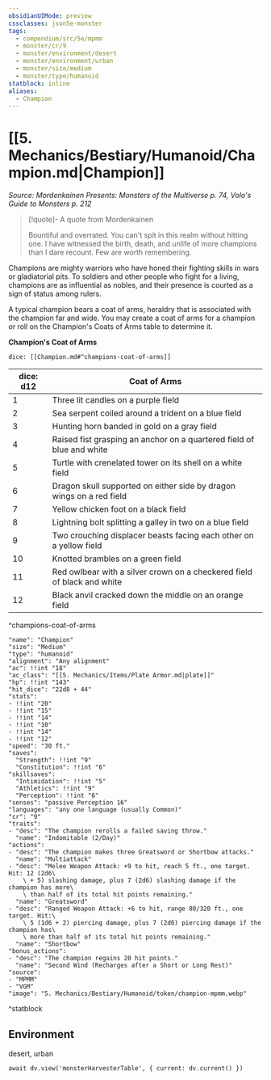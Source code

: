 ```yaml
---
obsidianUIMode: preview
cssclasses: json5e-monster
tags:
  - compendium/src/5e/mpmm
  - monster/cr/9
  - monster/environment/desert
  - monster/environment/urban
  - monster/size/medium
  - monster/type/humanoid
statblock: inline
aliases:
  - Champion
---
```

# [[5. Mechanics/Bestiary/Humanoid/Champion.md|Champion]]
*Source: Mordenkainen Presents: Monsters of the Multiverse p. 74, Volo's Guide to Monsters p. 212*

> [!quote]- A quote from Mordenkainen  
> 
> Bountiful and overrated. You can't spit in this realm without hitting one. I have witnessed the birth, death, and unlife of more champions than I dare recount. Few are worth remembering.

Champions are mighty warriors who have honed their fighting skills in wars or gladiatorial pits. To soldiers and other people who fight for a living, champions are as influential as nobles, and their presence is courted as a sign of status among rulers.

A typical champion bears a coat of arms, heraldry that is associated with the champion far and wide. You may create a coat of arms for a champion or roll on the Champion's Coats of Arms table to determine it.

**Champion's Coat of Arms**

`dice: [[Champion.md#^champions-coat-of-arms]]`

| dice: d12 | Coat of Arms |
|-----------|--------------|
| 1 | Three lit candles on a purple field |
| 2 | Sea serpent coiled around a trident on a blue field |
| 3 | Hunting horn banded in gold on a gray field |
| 4 | Raised fist grasping an anchor on a quartered field of blue and white |
| 5 | Turtle with crenelated tower on its shell on a white field |
| 6 | Dragon skull supported on either side by dragon wings on a red field |
| 7 | Yellow chicken foot on a black field |
| 8 | Lightning bolt splitting a galley in two on a blue field |
| 9 | Two crouching displacer beasts facing each other on a yellow field |
| 10 | Knotted brambles on a green field |
| 11 | Red owlbear with a silver crown on a checkered field of black and white |
| 12 | Black anvil cracked down the middle on an orange field |
^champions-coat-of-arms

```statblock
"name": "Champion"
"size": "Medium"
"type": "humanoid"
"alignment": "Any alignment"
"ac": !!int "18"
"ac_class": "[[5. Mechanics/Items/Plate Armor.md|plate]]"
"hp": !!int "143"
"hit_dice": "22d8 + 44"
"stats":
- !!int "20"
- !!int "15"
- !!int "14"
- !!int "10"
- !!int "14"
- !!int "12"
"speed": "30 ft."
"saves":
  "Strength": !!int "9"
  "Constitution": !!int "6"
"skillsaves":
  "Intimidation": !!int "5"
  "Athletics": !!int "9"
  "Perception": !!int "6"
"senses": "passive Perception 16"
"languages": "any one language (usually Common)"
"cr": "9"
"traits":
- "desc": "The champion rerolls a failed saving throw."
  "name": "Indomitable (2/Day)"
"actions":
- "desc": "The champion makes three Greatsword or Shortbow attacks."
  "name": "Multiattack"
- "desc": "Melee Weapon Attack: +9 to hit, reach 5 ft., one target. Hit: 12 (2d6\
    \ + 5) slashing damage, plus 7 (2d6) slashing damage if the champion has more\
    \ than half of its total hit points remaining."
  "name": "Greatsword"
- "desc": "Ranged Weapon Attack: +6 to hit, range 80/320 ft., one target. Hit:\
    \ 5 (1d6 + 2) piercing damage, plus 7 (2d6) piercing damage if the champion has\
    \ more than half of its total hit points remaining."
  "name": "Shortbow"
"bonus_actions":
- "desc": "The champion regains 20 hit points."
  "name": "Second Wind (Recharges after a Short or Long Rest)"
"source":
- "MPMM"
- "VGM"
"image": "5. Mechanics/Bestiary/Humanoid/token/champion-mpmm.webp"
```
^statblock

## Environment

desert, urban

```dataviewjs
await dv.view('monsterHarvesterTable', { current: dv.current() })
```
